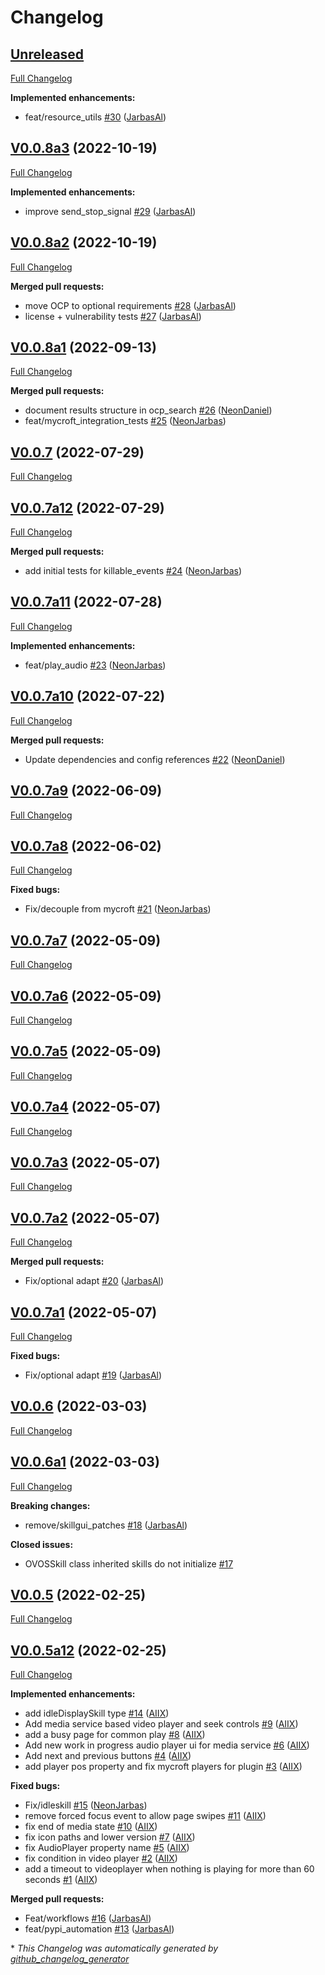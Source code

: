 # Changelog

## [Unreleased](https://github.com/OpenVoiceOS/OVOS-workshop/tree/HEAD)

[Full Changelog](https://github.com/OpenVoiceOS/OVOS-workshop/compare/V0.0.8a3...HEAD)

**Implemented enhancements:**

- feat/resource\_utils [\#30](https://github.com/OpenVoiceOS/OVOS-workshop/pull/30) ([JarbasAl](https://github.com/JarbasAl))

## [V0.0.8a3](https://github.com/OpenVoiceOS/OVOS-workshop/tree/V0.0.8a3) (2022-10-19)

[Full Changelog](https://github.com/OpenVoiceOS/OVOS-workshop/compare/V0.0.8a2...V0.0.8a3)

**Implemented enhancements:**

- improve send\_stop\_signal [\#29](https://github.com/OpenVoiceOS/OVOS-workshop/pull/29) ([JarbasAl](https://github.com/JarbasAl))

## [V0.0.8a2](https://github.com/OpenVoiceOS/OVOS-workshop/tree/V0.0.8a2) (2022-10-19)

[Full Changelog](https://github.com/OpenVoiceOS/OVOS-workshop/compare/V0.0.8a1...V0.0.8a2)

**Merged pull requests:**

- move OCP to optional requirements [\#28](https://github.com/OpenVoiceOS/OVOS-workshop/pull/28) ([JarbasAl](https://github.com/JarbasAl))
- license + vulnerability tests [\#27](https://github.com/OpenVoiceOS/OVOS-workshop/pull/27) ([JarbasAl](https://github.com/JarbasAl))

## [V0.0.8a1](https://github.com/OpenVoiceOS/OVOS-workshop/tree/V0.0.8a1) (2022-09-13)

[Full Changelog](https://github.com/OpenVoiceOS/OVOS-workshop/compare/V0.0.7...V0.0.8a1)

**Merged pull requests:**

- document results structure in ocp\_search [\#26](https://github.com/OpenVoiceOS/OVOS-workshop/pull/26) ([NeonDaniel](https://github.com/NeonDaniel))
- feat/mycroft\_integration\_tests [\#25](https://github.com/OpenVoiceOS/OVOS-workshop/pull/25) ([NeonJarbas](https://github.com/NeonJarbas))

## [V0.0.7](https://github.com/OpenVoiceOS/OVOS-workshop/tree/V0.0.7) (2022-07-29)

[Full Changelog](https://github.com/OpenVoiceOS/OVOS-workshop/compare/V0.0.7a12...V0.0.7)

## [V0.0.7a12](https://github.com/OpenVoiceOS/OVOS-workshop/tree/V0.0.7a12) (2022-07-29)

[Full Changelog](https://github.com/OpenVoiceOS/OVOS-workshop/compare/V0.0.7a11...V0.0.7a12)

**Merged pull requests:**

- add initial tests for killable\_events [\#24](https://github.com/OpenVoiceOS/OVOS-workshop/pull/24) ([NeonJarbas](https://github.com/NeonJarbas))

## [V0.0.7a11](https://github.com/OpenVoiceOS/OVOS-workshop/tree/V0.0.7a11) (2022-07-28)

[Full Changelog](https://github.com/OpenVoiceOS/OVOS-workshop/compare/V0.0.7a10...V0.0.7a11)

**Implemented enhancements:**

- feat/play\_audio [\#23](https://github.com/OpenVoiceOS/OVOS-workshop/pull/23) ([NeonJarbas](https://github.com/NeonJarbas))

## [V0.0.7a10](https://github.com/OpenVoiceOS/OVOS-workshop/tree/V0.0.7a10) (2022-07-22)

[Full Changelog](https://github.com/OpenVoiceOS/OVOS-workshop/compare/V0.0.7a9...V0.0.7a10)

**Merged pull requests:**

- Update dependencies and config references [\#22](https://github.com/OpenVoiceOS/OVOS-workshop/pull/22) ([NeonDaniel](https://github.com/NeonDaniel))

## [V0.0.7a9](https://github.com/OpenVoiceOS/OVOS-workshop/tree/V0.0.7a9) (2022-06-09)

[Full Changelog](https://github.com/OpenVoiceOS/OVOS-workshop/compare/V0.0.7a8...V0.0.7a9)

## [V0.0.7a8](https://github.com/OpenVoiceOS/OVOS-workshop/tree/V0.0.7a8) (2022-06-02)

[Full Changelog](https://github.com/OpenVoiceOS/OVOS-workshop/compare/V0.0.7a7...V0.0.7a8)

**Fixed bugs:**

- Fix/decouple from mycroft [\#21](https://github.com/OpenVoiceOS/OVOS-workshop/pull/21) ([NeonJarbas](https://github.com/NeonJarbas))

## [V0.0.7a7](https://github.com/OpenVoiceOS/OVOS-workshop/tree/V0.0.7a7) (2022-05-09)

[Full Changelog](https://github.com/OpenVoiceOS/OVOS-workshop/compare/V0.0.7a6...V0.0.7a7)

## [V0.0.7a6](https://github.com/OpenVoiceOS/OVOS-workshop/tree/V0.0.7a6) (2022-05-09)

[Full Changelog](https://github.com/OpenVoiceOS/OVOS-workshop/compare/V0.0.7a5...V0.0.7a6)

## [V0.0.7a5](https://github.com/OpenVoiceOS/OVOS-workshop/tree/V0.0.7a5) (2022-05-09)

[Full Changelog](https://github.com/OpenVoiceOS/OVOS-workshop/compare/V0.0.7a4...V0.0.7a5)

## [V0.0.7a4](https://github.com/OpenVoiceOS/OVOS-workshop/tree/V0.0.7a4) (2022-05-07)

[Full Changelog](https://github.com/OpenVoiceOS/OVOS-workshop/compare/V0.0.7a3...V0.0.7a4)

## [V0.0.7a3](https://github.com/OpenVoiceOS/OVOS-workshop/tree/V0.0.7a3) (2022-05-07)

[Full Changelog](https://github.com/OpenVoiceOS/OVOS-workshop/compare/V0.0.7a2...V0.0.7a3)

## [V0.0.7a2](https://github.com/OpenVoiceOS/OVOS-workshop/tree/V0.0.7a2) (2022-05-07)

[Full Changelog](https://github.com/OpenVoiceOS/OVOS-workshop/compare/V0.0.7a1...V0.0.7a2)

**Merged pull requests:**

- Fix/optional adapt [\#20](https://github.com/OpenVoiceOS/OVOS-workshop/pull/20) ([JarbasAl](https://github.com/JarbasAl))

## [V0.0.7a1](https://github.com/OpenVoiceOS/OVOS-workshop/tree/V0.0.7a1) (2022-05-07)

[Full Changelog](https://github.com/OpenVoiceOS/OVOS-workshop/compare/V0.0.6...V0.0.7a1)

**Fixed bugs:**

- Fix/optional adapt [\#19](https://github.com/OpenVoiceOS/OVOS-workshop/pull/19) ([JarbasAl](https://github.com/JarbasAl))

## [V0.0.6](https://github.com/OpenVoiceOS/OVOS-workshop/tree/V0.0.6) (2022-03-03)

[Full Changelog](https://github.com/OpenVoiceOS/OVOS-workshop/compare/V0.0.6a1...V0.0.6)

## [V0.0.6a1](https://github.com/OpenVoiceOS/OVOS-workshop/tree/V0.0.6a1) (2022-03-03)

[Full Changelog](https://github.com/OpenVoiceOS/OVOS-workshop/compare/V0.0.5...V0.0.6a1)

**Breaking changes:**

- remove/skillgui\_patches [\#18](https://github.com/OpenVoiceOS/OVOS-workshop/pull/18) ([JarbasAl](https://github.com/JarbasAl))

**Closed issues:**

- OVOSSkill class inherited skills do not initialize [\#17](https://github.com/OpenVoiceOS/OVOS-workshop/issues/17)

## [V0.0.5](https://github.com/OpenVoiceOS/OVOS-workshop/tree/V0.0.5) (2022-02-25)

[Full Changelog](https://github.com/OpenVoiceOS/OVOS-workshop/compare/V0.0.5a12...V0.0.5)

## [V0.0.5a12](https://github.com/OpenVoiceOS/OVOS-workshop/tree/V0.0.5a12) (2022-02-25)

[Full Changelog](https://github.com/OpenVoiceOS/OVOS-workshop/compare/d9261b124f73a3e4d50c6edfcd9c2243b2bc3cf6...V0.0.5a12)

**Implemented enhancements:**

- add idleDisplaySkill type [\#14](https://github.com/OpenVoiceOS/OVOS-workshop/pull/14) ([AIIX](https://github.com/AIIX))
- Add media service based video player and seek controls [\#9](https://github.com/OpenVoiceOS/OVOS-workshop/pull/9) ([AIIX](https://github.com/AIIX))
- add a busy page for common play [\#8](https://github.com/OpenVoiceOS/OVOS-workshop/pull/8) ([AIIX](https://github.com/AIIX))
- Add new work in progress audio player ui for media service [\#6](https://github.com/OpenVoiceOS/OVOS-workshop/pull/6) ([AIIX](https://github.com/AIIX))
- Add next and previous buttons [\#4](https://github.com/OpenVoiceOS/OVOS-workshop/pull/4) ([AIIX](https://github.com/AIIX))
- add player pos property and fix mycroft players for plugin [\#3](https://github.com/OpenVoiceOS/OVOS-workshop/pull/3) ([AIIX](https://github.com/AIIX))

**Fixed bugs:**

- Fix/idleskill [\#15](https://github.com/OpenVoiceOS/OVOS-workshop/pull/15) ([NeonJarbas](https://github.com/NeonJarbas))
- remove forced focus event to allow page swipes [\#11](https://github.com/OpenVoiceOS/OVOS-workshop/pull/11) ([AIIX](https://github.com/AIIX))
- fix end of media state [\#10](https://github.com/OpenVoiceOS/OVOS-workshop/pull/10) ([AIIX](https://github.com/AIIX))
- fix icon paths and lower version [\#7](https://github.com/OpenVoiceOS/OVOS-workshop/pull/7) ([AIIX](https://github.com/AIIX))
- fix AudioPlayer property name [\#5](https://github.com/OpenVoiceOS/OVOS-workshop/pull/5) ([AIIX](https://github.com/AIIX))
- fix condition in video player [\#2](https://github.com/OpenVoiceOS/OVOS-workshop/pull/2) ([AIIX](https://github.com/AIIX))
- add a timeout to videoplayer when nothing is playing for more than 60 seconds [\#1](https://github.com/OpenVoiceOS/OVOS-workshop/pull/1) ([AIIX](https://github.com/AIIX))

**Merged pull requests:**

- Feat/workflows [\#16](https://github.com/OpenVoiceOS/OVOS-workshop/pull/16) ([JarbasAl](https://github.com/JarbasAl))
- feat/pypi\_automation [\#13](https://github.com/OpenVoiceOS/OVOS-workshop/pull/13) ([JarbasAl](https://github.com/JarbasAl))



\* *This Changelog was automatically generated by [github_changelog_generator](https://github.com/github-changelog-generator/github-changelog-generator)*
